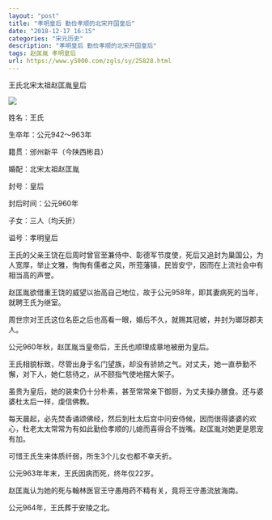 ```yaml
---
layout: "post"
title: "孝明皇后 勤俭孝顺的北宋开国皇后"
date: "2018-12-17 16:15"
categories: "宋元历史"
description: "孝明皇后 勤俭孝顺的北宋开国皇后"
tags: 赵匡胤 孝明皇后
url: https://www.y5000.com/zgls/sy/25828.html
---
```






王氏北宋太祖赵匡胤皇后

![](https://img.y5000.com/uploads/allimg/170929/13-1F929101HW00.jpg)

姓名：王氏

生卒年：公元942～963年

籍贯：邠州新平（今陕西彬县）

婚配：北宋太祖赵匡胤

封号：皇后

封后时间：公元960年

子女：三人（均夭折）

谥号：孝明皇后

王氏的父亲王饶在后周时曾官至兼侍中、彰德军节度使，死后又追封为巢国公，为人宽厚，举止文雅，恂恂有儒者之风，所蒞藩镇，民皆安宁，因而在上流社会中有相当高的声誉。

赵匡胤欲借重王饶的威望以抬高自己地位，故于公元958年，即其妻病死的当年，就聘王氏为继室。

周世宗对王氏这位名臣之后也高看一眼，婚后不久，就赐其冠帔，并封为瑯玡郡夫人。

公元960年秋，赵匡胤当皇帝后，王氏也顺理成章地被册为皇后。

王氏相貌标致，尽管出身于名门望族，却没有骄娇之气。对丈夫，她一直恭勤不懈，对下人，她仁慈待之，从不颐指气使地摆大架子。

虽贵为皇后，她的装束仍十分朴素，甚至常常亲下御厨，为丈夫操办膳食。还与婆婆杜太后一样，虔信佛教。

每天晨起，必先焚香诵颂佛经，然后到杜太后宫中问安侍候，因而很得婆婆的欢心，杜老太太常常为有如此勤俭孝顺的儿媳而喜得合不拢嘴。赵匡胤对她更是恩宠有加。

可惜王氏生来体质纤弱，所生3个儿女也都不幸夭折。

公元963年年末，王氏因病而死，终年仅22岁。

赵匡胤认为她的死与翰林医官王守愚用药不精有关，竟将王守愚流放海南。

公元964年，王氏葬于安陵之北。
